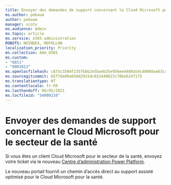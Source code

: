 ```yaml
---
title: Envoyer des demandes de support concernant le Cloud Microsoft pour le secteur de la santé
ms.author: pebaum
author: pebaum
manager: scotv
ms.audience: Admin
ms.topic: article
ms.service: o365-administration
ROBOTS: NOINDEX, NOFOLLOW
localization_priority: Priority
ms.collection: Adm_O365
ms.custom:
- "6811"
- "9003813"
ms.openlocfilehash: c875c3584f235fbbb2e5baeb35e956ee9480a54cd9008ae63ca648dc155de2bd
ms.sourcegitcommit: b5f7da89a650d2915dc652449623c78be6247175
ms.translationtype: HT
ms.contentlocale: fr-FR
ms.lasthandoff: 08/05/2021
ms.locfileid: "54009210"
---
```

# <a name="submit-microsoft-cloud-for-healthcare-support-requests"></a>Envoyer des demandes de support concernant le Cloud Microsoft pour le secteur de la santé

Si vous êtes un client Cloud Microsoft pour le secteur de la santé, envoyez votre ticket via le nouveau [Centre d’administration Power Platform](https://admin.powerplatform.microsoft.com/support?newTicket&product=Flow).

Le nouveau portail fournit un chemin d’accès direct au support assisté optimisé pour le Cloud Microsoft pour la santé.
